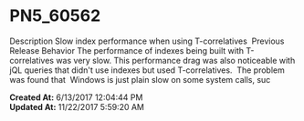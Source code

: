 # PN5_60562

Description Slow index performance when using T-correlatives  Previous Release Behavior The performance of indexes being built with T-correlatives was very slow. This performance drag was also noticeable with jQL queries that didn't use indexes but used T-correlatives.  The problem was found that  Windows is just plain slow on some system calls, suc  

**Created At:** 6/13/2017 12:04:44 PM  
**Updated At:** 11/22/2017 5:59:20 AM  

